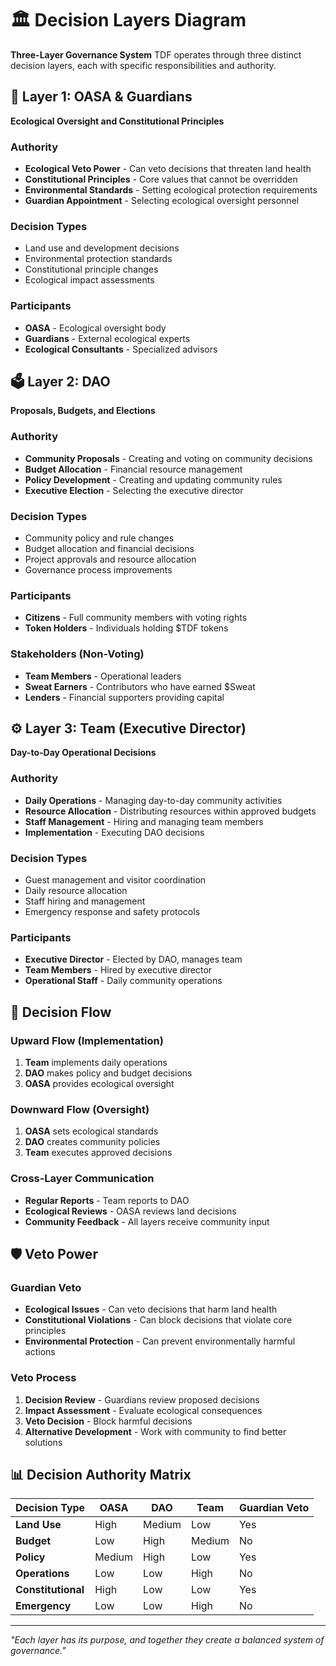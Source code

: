 # 🏛️ Decision Layers Diagram

**Three-Layer Governance System** TDF operates through three distinct decision layers, each with specific responsibilities and authority.

## 🎯 Layer 1: OASA & Guardians
**Ecological Oversight and Constitutional Principles**

### Authority
- **Ecological Veto Power** - Can veto decisions that threaten land health
- **Constitutional Principles** - Core values that cannot be overridden
- **Environmental Standards** - Setting ecological protection requirements
- **Guardian Appointment** - Selecting ecological oversight personnel

### Decision Types
- Land use and development decisions
- Environmental protection standards
- Constitutional principle changes
- Ecological impact assessments

### Participants
- **OASA** - Ecological oversight body
- **Guardians** - External ecological experts
- **Ecological Consultants** - Specialized advisors

## 🗳️ Layer 2: DAO
**Proposals, Budgets, and Elections**

### Authority
- **Community Proposals** - Creating and voting on community decisions
- **Budget Allocation** - Financial resource management
- **Policy Development** - Creating and updating community rules
- **Executive Election** - Selecting the executive director

### Decision Types
- Community policy and rule changes
- Budget allocation and financial decisions
- Project approvals and resource allocation
- Governance process improvements

### Participants
- **Citizens** - Full community members with voting rights
- **Token Holders** - Individuals holding $TDF tokens

### Stakeholders (Non-Voting)
- **Team Members** - Operational leaders
- **Sweat Earners** - Contributors who have earned $Sweat
- **Lenders** - Financial supporters providing capital

## ⚙️ Layer 3: Team (Executive Director)
**Day-to-Day Operational Decisions**

### Authority
- **Daily Operations** - Managing day-to-day community activities
- **Resource Allocation** - Distributing resources within approved budgets
- **Staff Management** - Hiring and managing team members
- **Implementation** - Executing DAO decisions

### Decision Types
- Guest management and visitor coordination
- Daily resource allocation
- Staff hiring and management
- Emergency response and safety protocols

### Participants
- **Executive Director** - Elected by DAO, manages team
- **Team Members** - Hired by executive director
- **Operational Staff** - Daily community operations

## 🔄 Decision Flow

### Upward Flow (Implementation)
1. **Team** implements daily operations
2. **DAO** makes policy and budget decisions
3. **OASA** provides ecological oversight

### Downward Flow (Oversight)
1. **OASA** sets ecological standards
2. **DAO** creates community policies
3. **Team** executes approved decisions

### Cross-Layer Communication
- **Regular Reports** - Team reports to DAO
- **Ecological Reviews** - OASA reviews land decisions
- **Community Feedback** - All layers receive community input

## 🛡️ Veto Power

### Guardian Veto
- **Ecological Issues** - Can veto decisions that harm land health
- **Constitutional Violations** - Can block decisions that violate core principles
- **Environmental Protection** - Can prevent environmentally harmful actions

### Veto Process
1. **Decision Review** - Guardians review proposed decisions
2. **Impact Assessment** - Evaluate ecological consequences
3. **Veto Decision** - Block harmful decisions
4. **Alternative Development** - Work with community to find better solutions

## 📊 Decision Authority Matrix

| Decision Type | OASA | DAO | Team | Guardian Veto |
|---------------|------|-----|------|---------------|
| **Land Use** | High | Medium | Low | Yes |
| **Budget** | Low | High | Medium | No |
| **Policy** | Medium | High | Low | Yes |
| **Operations** | Low | Low | High | No |
| **Constitutional** | High | Low | Low | Yes |
| **Emergency** | Low | Low | High | No |

---

*"Each layer has its purpose, and together they create a balanced system of governance."*
